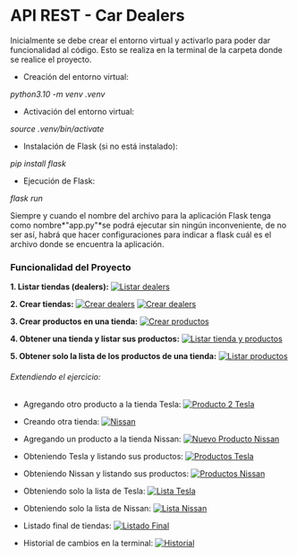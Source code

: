 # API REST - Car Dealers

Inicialmente se debe crear el entorno virtual y activarlo para poder dar funcionalidad al código. Esto se realiza en la terminal de la carpeta donde se realice el proyecto.

- Creación del entorno virtual:

*python3.10 -m venv .venv*

- Activación del entorno virtual:

*source .venv/bin/activate*

- Instalación de Flask (si no está instalado):

*pip install flask*

- Ejecución de Flask:

*flask run*

Siempre y cuando el nombre del archivo para la aplicación Flask tenga como nombre*"app.py"*se podrá ejecutar sin ningún inconveniente, de no ser así, habrá que hacer configuraciones para indicar a flask cuál es el archivo donde se encuentra la aplicación.

### Funcionalidad del Proyecto
**1. Listar tiendas (dealers):**
[![Listar dealers](https://github.com/kmilo717/API-REST---Car-Dealers/blob/master/images/img1.jpg "Listar dealers")](https://github.com/kmilo717/API-REST---Car-Dealers/blob/master/images/img1.jpg "Listar dealers")

**2. Crear tiendas:**
[![Crear dealers](https://github.com/kmilo717/API-REST---Car-Dealers/blob/master/images/img2.jpg "Crear dealers")](https://github.com/kmilo717/API-REST---Car-Dealers/blob/master/images/img2.jpg "Crear dealers")
[![Crear dealers](https://github.com/kmilo717/API-REST---Car-Dealers/blob/master/images/img3.jpg "Crear dealers2")](https://github.com/kmilo717/API-REST---Car-Dealers/blob/master/images/img3.jpg "Crear dealers2")

**3. Crear productos en una tienda:**
[![Crear productos](https://github.com/kmilo717/API-REST---Car-Dealers/blob/master/images/img4.jpg "Crear productos")](https://github.com/kmilo717/API-REST---Car-Dealers/blob/master/images/img4.jpg "Crear productos")

**4. Obtener una tienda y listar sus productos:**
[![Listar tienda y productos](https://github.com/kmilo717/API-REST---Car-Dealers/blob/master/images/img5.jpg "Listar tienda y productos")](https://github.com/kmilo717/API-REST---Car-Dealers/blob/master/images/img5.jpg "Listar tienda y productos")

**5. Obtener solo la lista de los productos de una tienda:**
[![Listar productos](https://github.com/kmilo717/API-REST---Car-Dealers/blob/master/images/img6.jpg "Listar productos")](https://github.com/kmilo717/API-REST---Car-Dealers/blob/master/images/img6.jpg "Listar productos")

###### Extendiendo el ejercicio:
- Agregando otro producto a la tienda Tesla:
[![Producto 2 Tesla](https://github.com/kmilo717/API-REST---Car-Dealers/blob/master/images/img7.jpg "Producto 2 Tesla")](https://github.com/kmilo717/API-REST---Car-Dealers/blob/master/images/img7.jpg "Producto 2 Tesla")

- Creando otra tienda:
[![Nissan](https://github.com/kmilo717/API-REST---Car-Dealers/blob/master/images/img8.jpg "Nissan")](https://github.com/kmilo717/API-REST---Car-Dealers/blob/master/images/img8.jpg "Nissan")

- Agregando un producto a la tienda Nissan:
[![Nuevo Producto Nissan](https://github.com/kmilo717/API-REST---Car-Dealers/blob/master/images/img9.jpg "Nuevo Producto Nissan")](https://github.com/kmilo717/API-REST---Car-Dealers/blob/master/images/img9.jpg "Nuevo Producto Nissan")

- Obteniendo Tesla y listando sus productos:
[![Productos Tesla](https://github.com/kmilo717/API-REST---Car-Dealers/blob/master/images/img10.jpg "Productos Nissan")](https://github.com/kmilo717/API-REST---Car-Dealers/blob/master/images/img10.jpg "Productos Nissan")

- Obteniendo Nissan y listando sus productos:
[![Productos Nissan](https://github.com/kmilo717/API-REST---Car-Dealers/blob/master/images/img11.jpg "Productos Nissan")](https://github.com/kmilo717/API-REST---Car-Dealers/blob/master/images/img11.jpg "Productos Nissan")

- Obteniendo solo la lista de Tesla:
[![Lista Tesla](https://github.com/kmilo717/API-REST---Car-Dealers/blob/master/images/img12.jpg "Lista Tesla")](https://github.com/kmilo717/API-REST---Car-Dealers/blob/master/images/img12.jpg "Lista Tesla")

- Obteniendo solo la lista de Nissan:
[![Lista Nissan](https://github.com/kmilo717/API-REST---Car-Dealers/blob/master/images/img13.jpg "Lista Nissan")](https://github.com/kmilo717/API-REST---Car-Dealers/blob/master/images/img13.jpg "Lista Nissan")

- Listado final de tiendas:
[![Listado Final](https://github.com/kmilo717/API-REST---Car-Dealers/blob/master/images/img14.jpg "Listado Final")](https://github.com/kmilo717/API-REST---Car-Dealers/blob/master/images/img14.jpg "Listado Final")

- Historial de cambios en la terminal:
[![Historial](https://github.com/kmilo717/API-REST---Car-Dealers/blob/master/images/historial.jpg "Historial")](https://github.com/kmilo717/API-REST---Car-Dealers/blob/master/images/historial.jpg "Historial")
